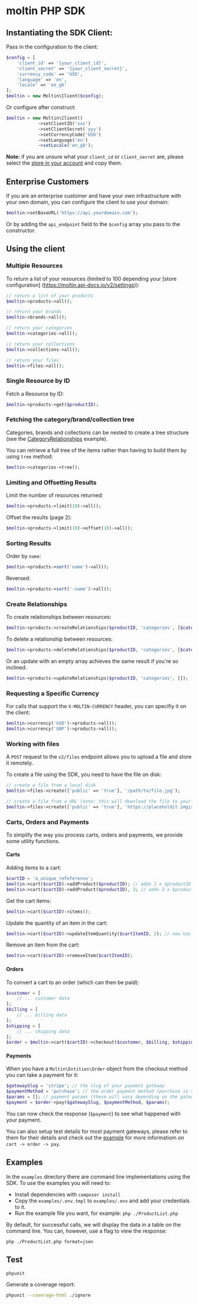 # moltin PHP SDK

## Instantiating the SDK Client:

Pass in the configuration to the client:

```php
$config = [
    'client_id' => '{your_client_id}',
    'client_secret' => '{your_client_secret}',
    'currency_code' => 'USD',
    'language' => 'en',
    'locale' => 'en_gb'
];
$moltin = new Moltin\Client($config);
```

Or configure after construct:

```php
$moltin = new Moltin\Client()
            ->setClientID('xxx')
            ->setClientSecret('yyy')
            ->setCurrencyCode('USD')
            ->setLanguage('en')
            ->setLocale('en_gb');
```

**Note:** if you are unsure what your `client_id` or `client_secret` are, please select the
[store in your account](https://accounts.moltin.com) and copy them.

## Enterprise Customers

If you are an enterprise customer and have your own infrastructure with your own domain, you can configure the client to use your domain:

```php
$moltin->setBaseURL('https://api.yourdomain.com');
```

Or by adding the `api_endpoint` field to the `$config` array you pass to the constructor.

## Using the client

### Multiple Resources

To return a list of your resources (limited to 100 depending your [store configuration] (https://moltin.api-docs.io/v2/settings)):

```php
// return a list of your products 
$moltin->products->all();

// return your brands
$moltin->brands->all();

// return your categories
$moltin->categories->all();

// return your collections
$moltin->collections->all();

// return your files
$moltin->files->all();
```

### Single Resource by ID

Fetch a Resource by ID:

```php
$moltin->products->get($productID);
```

### Fetching the category/brand/collection tree

Categories, brands and collections can be nested to create a tree structure (see the [CategoryRelationships](examples/CategoryRelationships.php) example).

You can retrieve a full tree of the items rather than having to build them by using `tree` method:

```php
$moltin->categories->tree();
```

### Limiting and Offsetting Results

Limit the number of resources returned:

```php
$moltin->products->limit(10)->all();
```

Offset the results (page 2):

```php
$moltin->products->limit(10)->offset(10)->all();
```

### Sorting Results

Order by `name`:

```php
$moltin->products->sort('name')->all();
```

Reversed:

```php
$moltin->products->sort('-name')->all();
```

### Create Relationships

To create relationships between resources:

```php
$moltin->products->createRelationships($productID, 'categories', [$categoryID]);
```

To delete a relationship between resources:

```php
$moltin->products->deleteRelationships($productID, 'categories', [$categoryID]);
```

Or an update with an empty array achieves the same result if you're so inclined:

```php
$moltin->products->updateRelationships($productID, 'categories', []);
```

### Requesting a Specific Currency

For calls that support the `X-MOLTIN-CURRENCY` header, you can specifiy it on the client:

```php
$moltin->currency('USD')->products->all();
$moltin->currency('GBP')->products->all();
```

### Working with files

A `POST` request to the `v2/files` endpoint allows you to upload a file and store it remotely.

To create a file using the SDK, you need to have the file on disk:

```php
// create a file from a local disk
$moltin->files->create(['public' => 'true'], '/path/to/file.jpg');

// create a file from a URL (note: this will download the file to your local disk then upload)
$moltin->files->create(['public' => 'true'], 'https://placeholdit.imgix.net/~text?&w=350&h=150');
```

### Carts, Orders and Payments

To simplify the way you process carts, orders and payments, we provide some utility functions.

#### Carts

Adding items to a cart:

```php
$cartID = 'a_unique_refeference';
$moltin->cart($cartID)->addProduct($productID); // adds 1 x $productID
$moltin->cart($cartID)->addProduct($productID), 3; // adds 3 x $productID (now has 4)
```

Get the cart items:

```php
$moltin->cart($cartID)->items();
```

Update the quantity of an item in the cart:

```php
$moltin->cart($cartID)->updateItemQuantity($cartItemID, 2); // now has 2
```

Remove an item from the cart:

```php
$moltin->cart($cartID)->removeItem($cartItemID);
```

#### Orders

To convert a cart to an order (which can then be paid):

```php
$customer = [ 
    // ... customer data
];
$billing = [
    // ... billing data
];
$shipping = [
    // ... shipping data
];
$order = $moltin->cart($cartID)->checkout($customer, $billing, $shipping);
```

#### Payments

When you have a `Moltin\Entities\Order` object from the checkout method you can take a payment for it:

```php
$gatewaySlug = 'stripe'; // the slug of your payment gateway
$paymentMethod = 'purchase'; // the order payment method (purchase is supported for now)
$params = []; // payment params (these will vary depending on the gateway, check out the example for Stripe and the docs for others)
$payment = $order->pay($gatewaySlug, $paymentMethod, $params);
```

You can now check the response (`$payment`) to see what happened with your payment.

You can also setup test details for most payment gateways, please refer to them for their details and check out the [example](examples/Carts.php) for more informatiom on `cart -> order -> pay`.

## Examples

In the `examples` directory there are command line implementations using the SDK. To use the examples you will need to:

 - Install dependencies with ```composer install```
 - Copy the `examples/.env.tmpl` to `examples/.env` and add your credentials to it.
 - Run the example file you want, for example: ```php ./ProductList.php```

By default, for successful calls, we will display the data in a table on the command line. You can, however, use a flag to view the response:

```php ./ProductList.php format=json```

## Test

```bash
phpunit
```

Generate a coverage report:

```bash
phpunit --coverage-html ./ignore
```
